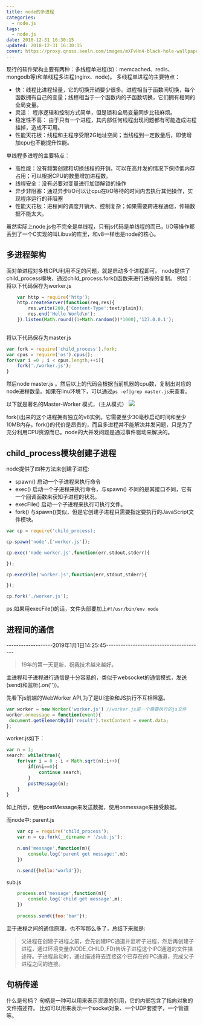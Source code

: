 ```yaml
---
title: node的多进程
categories:
  - node.js
tags:
  - node.js
date: 2018-12-31 16:30:15
updated: 2018-12-31 16:30:15
cover: https://proxy.qnoss.seeln.com/images/mXFvHn4-black-hole-wallpaper.jpg
---
```

现行的软件架构主要有两种：多线程单进程(如：memcached、redis、mongodb等)和单线程多进程(nginx、node)。
多线程单进程的主要特点：

- 快：线程比进程轻量，它的切换开销要少很多。进程相当于函数间切换，每个函数拥有自己的变量；线程相当于一个函数内的子函数切换，它们拥有相同的全局变量。
- 灵活： 程序逻辑和控制方式简单，但是锁和全局变量同步比较麻烦。
- 稳定性不高： 由于只有一个进程，其内部任何线程出现问题都有可能造成进程挂掉，造成不可用。
- 性能天花板：线程和主程序受限2G地址空间；当线程到一定数量后，即使增加cpu也不能提升性能。

单线程多进程的主要特点：

- 高性能：没有频繁创建和切换线程的开销，可以在高并发的情况下保持低内存占用；可以根据CPU的数量增加进程数。
- 线程安全：没有必要对变量进行加锁解锁的操作
- 异步非阻塞：通过异步I/O可以让cpu在I/O等待的时间内去执行其他操作，实现程序运行的非阻塞
- 性能天花板：进程间的调度开销大、控制复杂；如果需要跨进程通信，传输数据不能太大。

虽然实际上node.js也不完全是单线程，只有js代码是单线程的而已，I/O等操作都丢到了一个C实现的叫Libuv的库里，和v8一样也是node的核心。

## 多进程架构
面对单进程对多核CPU利用不足的问题，就是启动多个进程即可。
node提供了child_process模块，通过child_process.fork()函数来进行进程的复制。
例如：
将以下代码保存为worker.js
```js
	var http = require('http');
	http.createServer(function(req,res){
		res.write(200,{'Content-Type':text/plain});
		res.end('Hello World\n');
	}).listen(Math.round((1+Math.random())*1000),'127.0.0.1');
	
```
将以下代码保存为master.js
```js
var fork = require('child_process').fork;
var cpus = require('os').cpus();
for(var i =0 ; i < cpus.length;++i){
	fork('./worker.js');
}
```
然后node master.js 。然后以上的代码会根据当前机器的cpu数，复制出对应的node进程数量。如果在linu环境下，可以通过`ps -ef|grep master.js`来查看。

以下就是著名的Master-Worker 模式，（主从模式）
![](https://proxy.qnoss.seeln.com/images/child_process.png)

fork()出来的这个进程拥有独立的v8实例。它需要至少30毫秒启动时间和至少10MB内存。fork()的代价是昂贵的，而且多进程并不能解决并发问题，只是为了充分利用CPU资源而已。node的大并发问题是通过事件驱动来解决的。

## child_process模块创建子进程
node提供了四种方法来创建子进程:
- spawn() 启动一个子进程来执行命令
- exec() 启动一个子进程来执行命令，与spawn() 不同的是其接口不同，它有一个回调函数来获知子进程的状况。
- execFile() 启动一个子进程来执行可执行文件。
- fork() 与spawn()类似，但是它创建子进程只需要指定要执行的JavaScript文件模块。

```js
var cp = require('child_process);

cp.spawn('node',['worker.js']);

cp.exec('node worker.js',function(err,stdout,stderr){

});

cp.execFile('worker.js',function(err,stdout,stderr){

});

cp.fork('./worker.js');
```
ps:如果用execFile()的话，文件头部要加上`#!/usr/bin/env node`
<!--more-->
## 进程间的通信
-------------------2019年1月1日14:25:45----------------------------------------
>19年的第一天更新，祝我技术越来越好。

主进程和子进程进行通信是十分容易的，类似于websocket的通信模式，发送(send)和监听(.on(''))。

先看下js前端的WebWorker API,为了是UI渲染和JS执行不互相阻塞。
```js
var worker = new Worker('worker.js') //worker.js是一个需要执行的js文件
worker.onmessage = function(event){
 document.getElementById('result').textContent = event.data;
};

```
worker.js如下：
```js
var n = 1;
search: while(true){
	for(var i = 0 ; i < Math.sqrt(n);i++){
		if(n%i==0){
			continue search;
		}
		postMessage(n);
	}
}
```
如上所示，使用postMessage来发送数据，使用onmessage来接受数据。

而node中:
parent.js
```js
	var cp = require('child_process');
	var n = cp.fork(__dirname + '/sub.js');
	
	n.on('message',function(m){
		console.log('parent get message:',m);
	})
	
	n.send({hello:'world'});
```
sub.js
```js
	process.on('message',function(m){
		console.log('child get message',m);
	})
	
	process.send({foo:'bar'});
```
至于进程之间的通信原理，也不写那么多了，总结下来就是:
> 父进程在创建子进程之前，会先创建IPC通道并监听子进程，然后再创建子进程，通过环境变量(NODE_CHILD_FD)告诉子进程这个IPC通道的文件描述符。子进程启动时，通过描述符去连接这个已存在的IPC通道，完成父子进程之间的连接。

## 句柄传递
什么是句柄？
句柄是一种可以用来表示资源的引用，它的内部包含了指向对象的文件描述符。 比如可以用来表示一个socket对象、一个UDP套接字，一个管道等。
